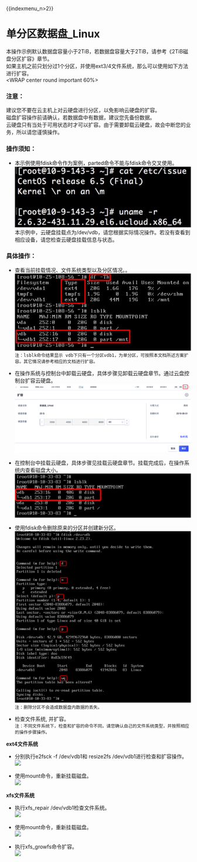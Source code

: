 {{indexmenu_n>2}}

# 单分区数据盘\_Linux

本操作示例默认数据盘容量小于2TiB，若数据盘容量大于2TiB，请参考《2TiB磁盘分区扩容》章节。  
如果主机之前只划分过1个分区，并使用ext3/4文件系统，那么可以使用如下方法进行扩容。  
<WRAP center round important 60%>

### 注意：

建议您不要在云主机上对云硬盘进行分区，以免影响云硬盘的扩容。  
磁盘扩容操作前请确认，若数据盘中有数据，建议您先备份数据。  
云硬盘只有当处于可用状态时才可以扩容。由于需要卸载云硬盘，故会中断您的业务，所以请您谨慎操作。  
</WRAP>



### 操作须知：

  * 本示例使用fdisk命令作为案例，parted命令不能与fdisk命令交叉使用。  
![](/images/userguide/extend/image11.jpg)  
    本示例中，云硬盘挂载点为/dev/vdb，请您根据实际情况操作。若没有查看到相应设备，请您检查云硬盘挂载信息与状态。  


### 具体操作：

  * 查看当前挂载情况、文件系统类型以及分区情况。。  
![](/images/userguide/extend/df-h2.png)  
    `注：lsblk命令结果显示 vdb下只有一个分区vdb1，为单分区，可按照本文档所述方案扩容。其它情况请参考相应的文档进行扩容。`  
    
  * 在操作系统与控制台中卸载云硬盘，具体步骤见卸载云硬盘章节。通过云盘控制台扩容云硬盘。  
![](/images/userguide/extend/image13.png)     
![](/images/userguide/extend/image14.png)  
    
  * 在控制台中挂载云硬盘，具体步骤见挂载云硬盘章节。挂载完成后，在操作系统内查看磁盘大小。  
![](/images/userguide/extend/image15.png)  
    
  * 使用fdisk命令删除原来的分区并创建新分区。  
![](/images/userguide/extend/image16.png)  
    `注：删除分区不会造成数据盘内数据的丢失。`



  * 检查文件系统, 并扩容。  
    `注：不同文件系统下，检查和扩容的命令不同，请您确认自己的文件系统类型，并按照相应的操作步骤操作。`  

**ext4文件系统**  

  * 分别执行e2fsck -f /dev/vdb1和 resize2fs /dev/vdb1进行检查和扩容操作。  
    ![](/storage_cdn/udisk/userguide/extend/e2fsck-f.png)



  * 使用mount命令，重新挂载磁盘。  
    ![](/storage_cdn/udisk/userguide/extend/image18.jpg)  

**xfs文件系统**  

  * 执行xfs\_repair /dev/vdb1检查文件系统。  
    ![](/storage_cdn/udisk/userguide/extend/xfs_repair.png)  
    
  * 使用mount命令，重新挂载磁盘。  
    ![](/storage_cdn/udisk/userguide/extend/mount2.png) 
    
  * 执行xfs\_growfs命令扩容。  
    ![](/storage_cdn/udisk/userguide/extend/xfs_growfs2.png)
